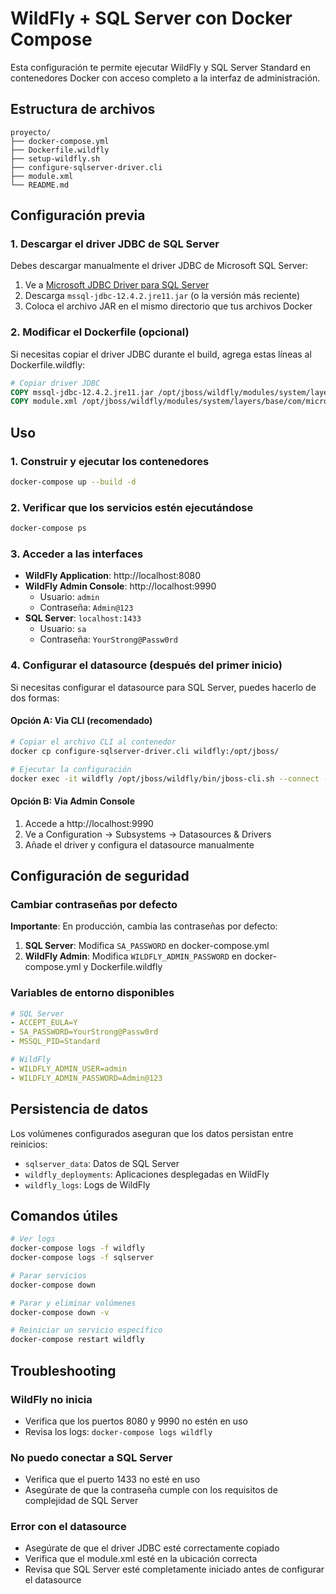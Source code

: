 # WildFly + SQL Server con Docker Compose

Esta configuración te permite ejecutar WildFly y SQL Server Standard en contenedores Docker con acceso completo a la interfaz de administración.

## Estructura de archivos

```
proyecto/
├── docker-compose.yml
├── Dockerfile.wildfly
├── setup-wildfly.sh
├── configure-sqlserver-driver.cli
├── module.xml
└── README.md
```

## Configuración previa

### 1. Descargar el driver JDBC de SQL Server

Debes descargar manualmente el driver JDBC de Microsoft SQL Server:

1. Ve a [Microsoft JDBC Driver para SQL Server](https://docs.microsoft.com/en-us/sql/connect/jdbc/download-microsoft-jdbc-driver-for-sql-server)
2. Descarga `mssql-jdbc-12.4.2.jre11.jar` (o la versión más reciente)
3. Coloca el archivo JAR en el mismo directorio que tus archivos Docker

### 2. Modificar el Dockerfile (opcional)

Si necesitas copiar el driver JDBC durante el build, agrega estas líneas al Dockerfile.wildfly:

```dockerfile
# Copiar driver JDBC
COPY mssql-jdbc-12.4.2.jre11.jar /opt/jboss/wildfly/modules/system/layers/base/com/microsoft/sqlserver/main/
COPY module.xml /opt/jboss/wildfly/modules/system/layers/base/com/microsoft/sqlserver/main/
```

## Uso

### 1. Construir y ejecutar los contenedores

```bash
docker-compose up --build -d
```

### 2. Verificar que los servicios estén ejecutándose

```bash
docker-compose ps
```

### 3. Acceder a las interfaces

- **WildFly Application**: http://localhost:8080
- **WildFly Admin Console**: http://localhost:9990
  - Usuario: `admin`
  - Contraseña: `Admin@123`
- **SQL Server**: `localhost:1433`
  - Usuario: `sa`
  - Contraseña: `YourStrong@Passw0rd`

### 4. Configurar el datasource (después del primer inicio)

Si necesitas configurar el datasource para SQL Server, puedes hacerlo de dos formas:

#### Opción A: Via CLI (recomendado)
```bash
# Copiar el archivo CLI al contenedor
docker cp configure-sqlserver-driver.cli wildfly:/opt/jboss/

# Ejecutar la configuración
docker exec -it wildfly /opt/jboss/wildfly/bin/jboss-cli.sh --connect --file=/opt/jboss/configure-sqlserver-driver.cli
```

#### Opción B: Via Admin Console
1. Accede a http://localhost:9990
2. Ve a Configuration → Subsystems → Datasources & Drivers
3. Añade el driver y configura el datasource manualmente

## Configuración de seguridad

### Cambiar contraseñas por defecto

**Importante**: En producción, cambia las contraseñas por defecto:

1. **SQL Server**: Modifica `SA_PASSWORD` en docker-compose.yml
2. **WildFly Admin**: Modifica `WILDFLY_ADMIN_PASSWORD` en docker-compose.yml y Dockerfile.wildfly

### Variables de entorno disponibles

```yaml
# SQL Server
- ACCEPT_EULA=Y
- SA_PASSWORD=YourStrong@Passw0rd
- MSSQL_PID=Standard

# WildFly
- WILDFLY_ADMIN_USER=admin
- WILDFLY_ADMIN_PASSWORD=Admin@123
```

## Persistencia de datos

Los volúmenes configurados aseguran que los datos persistan entre reinicios:

- `sqlserver_data`: Datos de SQL Server
- `wildfly_deployments`: Aplicaciones desplegadas en WildFly
- `wildfly_logs`: Logs de WildFly

## Comandos útiles

```bash
# Ver logs
docker-compose logs -f wildfly
docker-compose logs -f sqlserver

# Parar servicios
docker-compose down

# Parar y eliminar volúmenes
docker-compose down -v

# Reiniciar un servicio específico
docker-compose restart wildfly
```

## Troubleshooting

### WildFly no inicia
- Verifica que los puertos 8080 y 9990 no estén en uso
- Revisa los logs: `docker-compose logs wildfly`

### No puedo conectar a SQL Server
- Verifica que el puerto 1433 no esté en uso
- Asegúrate de que la contraseña cumple con los requisitos de complejidad de SQL Server

### Error con el datasource
- Asegúrate de que el driver JDBC esté correctamente copiado
- Verifica que el module.xml esté en la ubicación correcta
- Revisa que SQL Server esté completamente iniciado antes de configurar el datasource